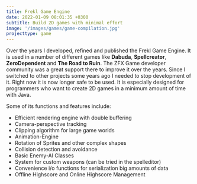 ```yaml
---
title: Frekl Game Engine
date: 2022-01-09 08:01:35 +0300
subtitle: Build 2D games with minimal effort
image: '/images/games/game-compilation.jpg'
projecttype: game
---
```


Over the years I developed, refined and published the Frekl Game Engine. It is used in a number of different games like **Dabuda**, **Spellcreator**, **ZeroDependent** and **The Road to Ruin**. The ZFX Game developer community was a great support there to improve it over the years. Since I switched to other projects some years ago I needed to stop development of it. Right now it is now longer safe to be used. It is especially designed for programmers who want to create 2D games in a minimum amount of time with Java.

Some of its functions and features include:

- Efficient rendering engine with double buffering
- Camera-perspective tracking
- Clipping algorithm for large game worlds
- Animation-Engine
- Rotation of Sprites and other complex shapes
- Collision detection and avoidance
- Basic Enemy-AI Classes
- System for custom weapons (can be tried in the spelleditor)
- Convenience i/o functions for serialization big amounts of data
- Offline Highscore and Online Highscore Management

